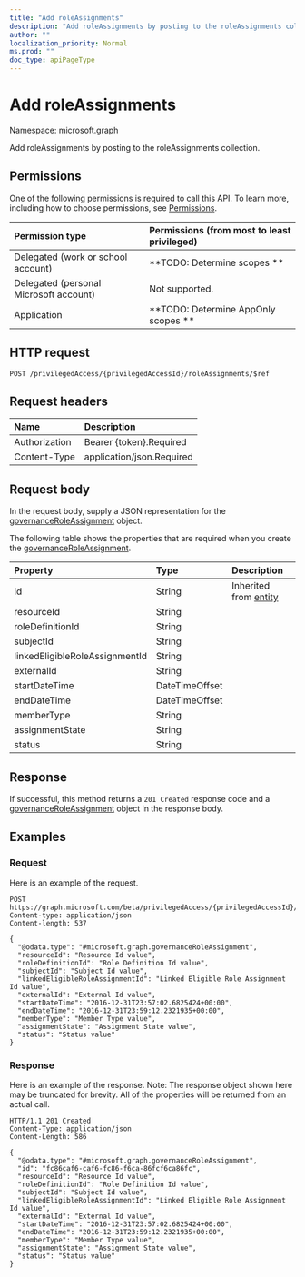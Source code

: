 ```yaml
---
title: "Add roleAssignments"
description: "Add roleAssignments by posting to the roleAssignments collection."
author: ""
localization_priority: Normal
ms.prod: ""
doc_type: apiPageType
---
```


# Add roleAssignments

Namespace: microsoft.graph

Add roleAssignments by posting to the roleAssignments collection.

## Permissions
One of the following permissions is required to call this API. To learn more, including how to choose permissions, see [Permissions](/concepts/permissions-reference.md).

|Permission type|Permissions (from most to least privileged)|
|:---|:---|
|Delegated (work or school account)|**TODO: Determine scopes **|
|Delegated (personal Microsoft account)|Not supported.|
|Application|**TODO: Determine AppOnly scopes **|

## HTTP request
<!-- {
  "blockType": "ignored"
}
-->
``` http
POST /privilegedAccess/{privilegedAccessId}/roleAssignments/$ref
```

## Request headers
|Name|Description|
|:---|:---|
|Authorization|Bearer {token}.Required|
|Content-Type|application/json.Required|

## Request body
In the request body, supply a JSON representation for the [governanceRoleAssignment](../resources/governanceroleassignment.md) object.

The following table shows the properties that are required when you create the [governanceRoleAssignment](../resources/governanceroleassignment.md).

|Property|Type|Description|
|:---|:---|:---|
|id|String| Inherited from [entity](../resources/entity.md)|
|resourceId|String||
|roleDefinitionId|String||
|subjectId|String||
|linkedEligibleRoleAssignmentId|String||
|externalId|String||
|startDateTime|DateTimeOffset||
|endDateTime|DateTimeOffset||
|memberType|String||
|assignmentState|String||
|status|String||



## Response
If successful, this method returns a `201 Created` response code and a [governanceRoleAssignment](../resources/governanceroleassignment.md) object in the response body.

## Examples

### Request
Here is an example of the request.
<!-- {
  "blockType": "request",
  "name": "create_governanceroleassignment_from_governanceroleassignments"
}
-->
``` http
POST https://graph.microsoft.com/beta/privilegedAccess/{privilegedAccessId}/roleAssignments
Content-type: application/json
Content-length: 537

{
  "@odata.type": "#microsoft.graph.governanceRoleAssignment",
  "resourceId": "Resource Id value",
  "roleDefinitionId": "Role Definition Id value",
  "subjectId": "Subject Id value",
  "linkedEligibleRoleAssignmentId": "Linked Eligible Role Assignment Id value",
  "externalId": "External Id value",
  "startDateTime": "2016-12-31T23:57:02.6825424+00:00",
  "endDateTime": "2016-12-31T23:59:12.2321935+00:00",
  "memberType": "Member Type value",
  "assignmentState": "Assignment State value",
  "status": "Status value"
}
```

### Response
Here is an example of the response. Note: The response object shown here may be truncated for brevity. All of the properties will be returned from an actual call.
<!-- {
  "blockType": "response",
  "truncated": true,
  "@odata.type": "microsoft.graph.governanceroleassignment"
}
-->
``` http
HTTP/1.1 201 Created
Content-Type: application/json
Content-Length: 586

{
  "@odata.type": "#microsoft.graph.governanceRoleAssignment",
  "id": "fc86caf6-caf6-fc86-f6ca-86fcf6ca86fc",
  "resourceId": "Resource Id value",
  "roleDefinitionId": "Role Definition Id value",
  "subjectId": "Subject Id value",
  "linkedEligibleRoleAssignmentId": "Linked Eligible Role Assignment Id value",
  "externalId": "External Id value",
  "startDateTime": "2016-12-31T23:57:02.6825424+00:00",
  "endDateTime": "2016-12-31T23:59:12.2321935+00:00",
  "memberType": "Member Type value",
  "assignmentState": "Assignment State value",
  "status": "Status value"
}
```

